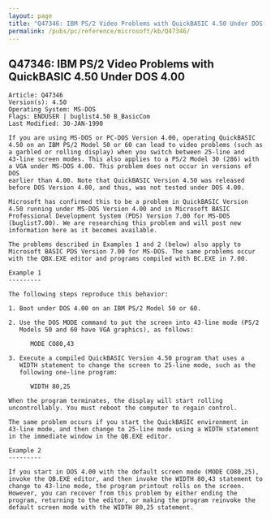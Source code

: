 ```yaml
---
layout: page
title: "Q47346: IBM PS/2 Video Problems with QuickBASIC 4.50 Under DOS 4.00"
permalink: /pubs/pc/reference/microsoft/kb/Q47346/
---
```


## Q47346: IBM PS/2 Video Problems with QuickBASIC 4.50 Under DOS 4.00

	Article: Q47346
	Version(s): 4.50
	Operating System: MS-DOS
	Flags: ENDUSER | buglist4.50 B_BasicCom
	Last Modified: 30-JAN-1990
	
	If you are using MS-DOS or PC-DOS Version 4.00, operating QuickBASIC
	4.50 on an IBM PS/2 Model 50 or 60 can lead to video problems (such as
	a garbled or rolling display) when you switch between 25-line and
	43-line screen modes. This also applies to a PS/2 Model 30 (286) with
	a VGA under MS-DOS 4.00. This problem does not occur in versions of DOS
	earlier than 4.00. Note that QuickBASIC Version 4.50 was released
	before DOS Version 4.00, and thus, was not tested under DOS 4.00.
	
	Microsoft has confirmed this to be a problem in QuickBASIC Version
	4.50 running under MS-DOS Version 4.00 and in Microsoft BASIC
	Professional Development System (PDS) Version 7.00 for MS-DOS
	(buglist7.00). We are researching this problem and will post new
	information here as it becomes available.
	
	The problems described in Examples 1 and 2 (below) also apply to
	Microsoft BASIC PDS Version 7.00 for MS-DOS. The same problems occur
	with the QBX.EXE editor and programs compiled with BC.EXE in 7.00.
	
	Example 1
	---------
	
	The following steps reproduce this behavior:
	
	1. Boot under DOS 4.00 on an IBM PS/2 Model 50 or 60.
	
	2. Use the DOS MODE command to put the screen into 43-line mode (PS/2
	   Models 50 and 60 have VGA graphics), as follows:
	
	      MODE CO80,43
	
	3. Execute a compiled QuickBASIC Version 4.50 program that uses a
	   WIDTH statement to change the screen to 25-line mode, such as the
	   following one-line program:
	
	      WIDTH 80,25
	
	When the program terminates, the display will start rolling
	uncontrollably. You must reboot the computer to regain control.
	
	The same problem occurs if you start the QuickBASIC environment in
	43-line mode, and then change to 25-line mode using a WIDTH statement
	in the immediate window in the QB.EXE editor.
	
	Example 2
	---------
	
	If you start in DOS 4.00 with the default screen mode (MODE CO80,25),
	invoke the QB.EXE editor, and then invoke the WIDTH 80,43 statement to
	change to 43-line mode, the program printout rolls on the screen.
	However, you can recover from this problem by either ending the
	program, returning to the editor, or making the program reinvoke the
	default screen mode with the WIDTH 80,25 statement.
